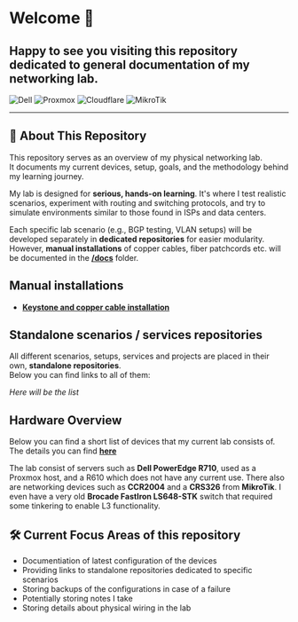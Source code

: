 # Welcome 👋
## Happy to see you visiting this repository dedicated to general documentation of my networking lab.

![Dell](https://img.shields.io/badge/dell-%230012b3?style=for-the-badge&logo=dell)
![Proxmox](https://img.shields.io/badge/proxmox-proxmox?style=for-the-badge&logo=proxmox&logoColor=%23E57000&labelColor=%232b2a33&color=%232b2a33)
![Cloudflare](https://img.shields.io/badge/Cloudflare-F38020?style=for-the-badge&logo=Cloudflare&logoColor=white)
![MikroTik](https://img.shields.io/badge/MikroTik-%23363636?style=for-the-badge&logo=Mikrotik)

---

## 🧠 About This Repository

This repository serves as an overview of my physical networking lab.  
It documents my current devices, setup, goals, and the methodology behind my learning journey.

My lab is designed for **serious, hands-on learning**. It's where I test realistic scenarios, experiment with routing and switching protocols, and try to simulate environments similar to those found in ISPs and data centers.

Each specific lab scenario (e.g., BGP testing, VLAN setups) will be developed separately in **dedicated repositories** for easier modularity.
However, **manual installations** of copper cables, fiber patchcords etc. will be documented in the **[/docs](./docs/)** folder.

## Manual installations

*   **[Keystone and copper cable installation](./docs/keystones-installation.md)**

## Standalone scenarios / services repositories

All different scenarios, setups, services and projects are placed in their own, **standalone repositories**.  
Below you can find links to all of them: 

  _Here will be the list_

## Hardware Overview

Below you can find a short list of devices that my current lab consists of.  
The details you can find **[here](./docs/hardware.md)**

  The lab consist of servers such as **Dell PowerEdge R710**, used as a Proxmox host, and a R610 which does not have any current use.
  There also are networking devices such as **CCR2004** and a **CRS326** from **MikroTik**.
  I even have a very old **Brocade FastIron LS648-STK** switch that required some tinkering to enable L3 functionality.


## 🛠️ Current Focus Areas of this repository

- Documentiation of latest configuration of the devices
- Providing links to standalone repositories dedicated to specific scenarios
- Storing backups of the configurations in case of a failure
- Potentially storing notes I take
- Storing details about physical wiring in the lab